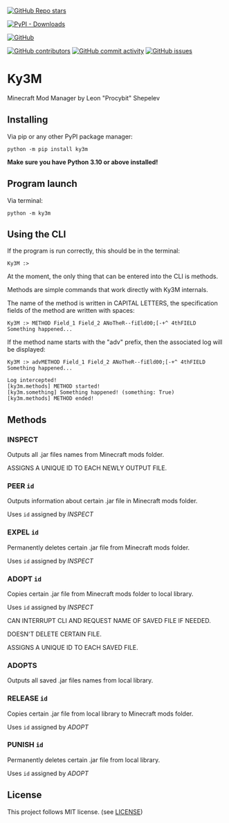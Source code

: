 [](https://github.com/Procybit/Ky3M)

[![GitHub Repo stars](https://img.shields.io/github/stars/Procybit/Ky3M?style=social)](https://github.com/Procybit/Ky3M)

[![PyPI - Downloads](https://img.shields.io/pypi/dm/ky3m?style=for-the-badge)](https://pypi.org/project/ky3m/)

[![GitHub](https://img.shields.io/github/license/Procybit/Ky3M?style=for-the-badge)](LICENSE)

[![GitHub contributors](https://img.shields.io/github/contributors/Procybit/Ky3M?style=for-the-badge)](https://github.com/Procybit/Ky3M) [![GitHub commit activity](https://img.shields.io/github/commit-activity/w/Procybit/Ky3M?style=for-the-badge)](https://github.com/Procybit/Ky3M) [![GitHub issues](https://img.shields.io/github/issues-raw/Procybit/Ky3M?style=for-the-badge)](https://github.com/Procybit/Ky3M)

# Ky3M

Minecraft Mod Manager by Leon "Procybit" Shepelev

## Installing

Via pip or any other PyPI package manager:

```
python -m pip install ky3m
```

**Make sure you have Python 3.10 or above installed!**

## Program launch

Via terminal:

```
python -m ky3m
```

## Using the CLI

If the program is run correctly, this should be in the terminal:
```
Ky3M :>
```
At the moment, the only thing that can be entered into the CLI is methods.

Methods are simple commands that work directly with Ky3M internals.

The name of the method is written in CAPITAL LETTERS, the specification fields of the method are written with spaces:

```
Ky3M :> METHOD Field_1 Field_2 ANoTheR--fiEld00;[-+^ 4thFIELD
Something happened...
```

If the method name starts with the "adv" prefix, then the associated log will be displayed:

```
Ky3M :> advMETHOD Field_1 Field_2 ANoTheR--fiEld00;[-+^ 4thFIELD
Something happened...

Log intercepted!
[ky3m.methods] METHOD started!
[ky3m.something] Something happened! (something: True)
[ky3m.methods] METHOD ended!
```

## Methods

### INSPECT

Outputs all .jar files names from Minecraft mods folder.

ASSIGNS A UNIQUE ID TO EACH NEWLY OUTPUT FILE.

### PEER `id`

Outputs information about certain .jar file in Minecraft mods folder.

Uses `id`  assigned by *INSPECT*

### EXPEL `id`

Permanently deletes certain .jar file from Minecraft mods folder.

Uses `id` assigned by *INSPECT*

### ADOPT `id`

Copies certain .jar file from Minecraft mods folder to local library.

Uses `id` assigned by *INSPECT*

CAN INTERRUPT CLI AND REQUEST NAME OF SAVED FILE IF NEEDED.

DOESN'T DELETE CERTAIN FILE.

ASSIGNS A UNIQUE ID TO EACH SAVED FILE.

### ADOPTS

Outputs all saved .jar files names from local library.

### RELEASE `id`

Copies certain .jar file from local library to Minecraft mods folder.

Uses `id` assigned by *ADOPT*

### PUNISH `id`

Permanently deletes certain .jar file from local library.

Uses `id` assigned by *ADOPT*

## License
This project follows MIT license. (see [LICENSE](LICENSE))
